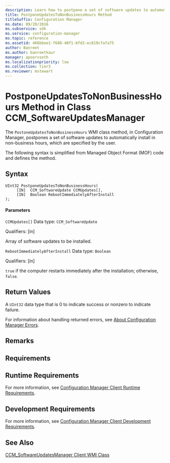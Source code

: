 ```yaml
---
description: Learn how to postpone a set of software updates to automatically install in specified non-business hours.
title: PostponeUpdatesToNonBusinessHours Method
titleSuffix: Configuration Manager
ms.date: 09/20/2016
ms.subservice: sdk
ms.service: configuration-manager
ms.topic: reference
ms.assetid: 466bbee1-f688-40f1-bfd2-ec819cfafa75
author: Banreet
ms.author: banreetkaur
manager: apoorvseth
ms.localizationpriority: low
ms.collection: tier3
ms.reviewer: mstewart
---
```

# PostponeUpdatesToNonBusinessHours Method in Class CCM_SoftwareUpdatesManager
The `PostoneUpdatesToNonBusinessHours` WMI class method, in Configuration Manager, postpones a set of software updates to automatically install in non-business hours, which are specified by the user.

 The following syntax is simplified from Managed Object Format (MOF) code and defines the method.

## Syntax

```
UInt32 PostponeUpdatesToNonBusinessHours(
     [IN]  CCM_SoftwareUpdate CCMUpdates[],
     [IN]  Boolean RebootImmediatelyAfterInstall
);
```

#### Parameters
 `CCMUpdates[]`
 Data type: `CCM_SoftwareUpdate`

 Qualifiers: [in]

 Array of software updates to be installed.

 `RebootImmediatelyAfterInstall`
 Data type: `Boolean`

 Qualifiers: [in]

 `true` if the computer restarts immediately after the installation; otherwise, `false`.

## Return Values
 A `UInt32` data type that is 0 to indicate success or nonzero to indicate failure.

 For information about handling returned errors, see [About Configuration Manager Errors](../../../../../develop/core/understand/about-configuration-manager-errors.md).

## Remarks

## Requirements

## Runtime Requirements
 For more information, see [Configuration Manager Client Runtime Requirements](../../../../../develop/core/reqs/client-runtime-requirements.md).

## Development Requirements
 For more information, see [Configuration Manager Client Development Requirements](../../../../../develop/core/reqs/client-development-requirements.md).

## See Also
 [CCM_SoftwareUpdatesManager Client WMI Class](../../../../../develop/reference/core/clients/sdk/ccm_softwareupdatesmanager-client-wmi-class.md)
